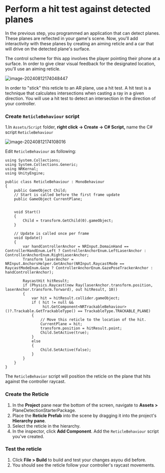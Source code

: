 # Perform a hit test against detected planes

In the previous step, you programmed an application that can detect planes. These planes are reflected in your game's scene. Now, you'll add interactivity with these planes by creating an aiming reticle and a car that will drive on the detected plane's surface.

The control scheme for this app involves the player pointing their phone at a surface. In order to give clear visual feedback for the designated location, you'll use an aiming reticle.

![image-20240812174048447](https://pub-8dffc52979c34362aa2dbe3a43f0792a.r2.dev/image-20240812174048447.png)

In order to "stick" this reticle to an AR plane, use a hit test. A hit test is a technique that calculates intersections when casting a ray in a given direction. You will use a hit test to detect an intersection in the direction of your controller.

### Create `ReticleBehaviour` script

1.In `Assets/Script` folder, **right click -> Create -> C# Script,** name the C# script `ReticleBehaviour`

![image-20240812174108016](https://pub-8dffc52979c34362aa2dbe3a43f0792a.r2.dev/image-20240812174108016.png)

Edit `ReticleBehaviour` as following:

```
using System.Collections;
using System.Collections.Generic;
using NRKernal;
using UnityEngine;

public class ReticleBehaviour : MonoBehaviour
{
    public GameObject Child;
    // Start is called before the first frame update
    public GameObject CurrentPlane;

    
    void Start()
    {
        Child = transform.GetChild(0).gameObject;
    }

    // Update is called once per frame
    void Update()
    {
        var handControllerAnchor = NRInput.DomainHand == ControllerHandEnum.Left ? ControllerAnchorEnum.LeftLaserAnchor : ControllerAnchorEnum.RightLaserAnchor;
        Transform laserAnchor = NRInput.AnchorsHelper.GetAnchor(NRInput.RaycastMode == RaycastModeEnum.Gaze ? ControllerAnchorEnum.GazePoseTrackerAnchor : handControllerAnchor);
        
        RaycastHit hitResult;
        if (Physics.Raycast(new Ray(laserAnchor.transform.position, laserAnchor.transform.forward), out hitResult, 10))
        {
            var hit = hitResult.collider.gameObject; 
            if ( hit != null &&
                 hit.GetComponent<NRTrackableBehaviour>()?.Trackable.GetTrackableType() == TrackableType.TRACKABLE_PLANE)
            {
                // Move this reticle to the location of the hit.
                CurrentPlane = hit;
                transform.position = hitResult.point;
                Child.SetActive(true);
            }
            else
            {
                Child.SetActive(false);
            }
        }
    }
}
```

The `ReticleBehavior` script will position the reticle on the plane that hits against the controller raycast.

### **Create the Reticle**

1. In the **Project** pane near the bottom of the screen, navigate to **Assets >** PlaneDetectionStarterPackage.
2. Place the **Reticle Prefab** into the scene by dragging it into the project's **Hierarchy pane**.
3. Select the reticle in the hierarchy.
4. In the inspector, click **Add Component**. Add the `ReticleBehaviour` script you've created.

### Test the reticle

1. Click **File > Build** to build and test your changes asyou did before.
2. You should see the reticle follow your controller's raycast movements.
